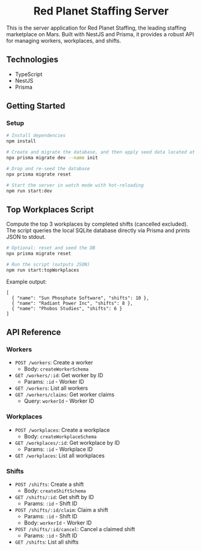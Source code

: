 <h1 align="center">Red Planet Staffing Server</h1>

This is the server application for Red Planet Staffing, the leading staffing marketplace on Mars. Built with NestJS and Prisma, it provides a robust API for managing workers, workplaces, and shifts.

## Technologies

- TypeScript
- NestJS
- Prisma

## Getting Started

### Setup

```bash
# Install dependencies
npm install

# Create and migrate the database, and then apply seed data located at `./prisma/seed`
npx prisma migrate dev --name init

# Drop and re-seed the database
npx prisma migrate reset

# Start the server in watch mode with hot-reloading
npm run start:dev
```

## Top Workplaces Script

Compute the top 3 workplaces by completed shifts (cancelled excluded). The script queries the local SQLite database directly via Prisma and prints JSON to stdout.

```bash
# Optional: reset and seed the DB
npx prisma migrate reset

# Run the script (outputs JSON)
npm run start:topWorkplaces
```

Example output:

```
[
  { "name": "Sun Phosphate Software", "shifts": 10 },
  { "name": "Radiant Power Inc", "shifts": 8 },
  { "name": "Phobos Studies", "shifts": 6 }
]
```

## API Reference

### Workers

- `POST /workers`: Create a worker
  - Body: `createWorkerSchema`
- `GET /workers/:id`: Get worker by ID
  - Params: `:id` - Worker ID
- `GET /workers`: List all workers
- `GET /workers/claims`: Get worker claims
  - Query: `workerId` - Worker ID

### Workplaces

- `POST /workplaces`: Create a workplace
  - Body: `createWorkplaceSchema`
- `GET /workplaces/:id`: Get workplace by ID
  - Params: `:id` - Workplace ID
- `GET /workplaces`: List all workplaces

### Shifts

- `POST /shifts`: Create a shift
  - Body: `createShiftSchema`
- `GET /shifts/:id`: Get shift by ID
  - Params: `:id` - Shift ID
- `POST /shifts/:id/claim`: Claim a shift
  - Params: `:id` - Shift ID
  - Body: `workerId` - Worker ID
- `POST /shifts/:id/cancel`: Cancel a claimed shift
  - Params: `:id` - Shift ID
- `GET /shifts`: List all shifts
